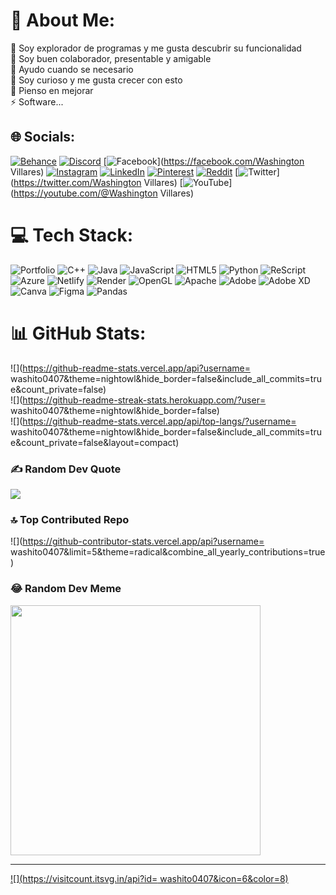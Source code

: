 # 💫 About Me:
🔭 Soy explorador de programas y me gusta descubrir su funcionalidad<br>👯 Soy buen colaborador, presentable y amigable<br>🤝 Ayudo cuando se necesario<br>🌱 Soy curioso y me gusta crecer con esto<br>💬 Pienso en mejorar<br>⚡ Software...


## 🌐 Socials:
[![Behance](https://img.shields.io/badge/Behance-1769ff?logo=behance&logoColor=white)](https://behance.net/Washiprox) [![Discord](https://img.shields.io/badge/Discord-%237289DA.svg?logo=discord&logoColor=white)](https://discord.gg/washito<3#8722) [![Facebook](https://img.shields.io/badge/Facebook-%231877F2.svg?logo=Facebook&logoColor=white)](https://facebook.com/Washington Villares) [![Instagram](https://img.shields.io/badge/Instagram-%23E4405F.svg?logo=Instagram&logoColor=white)](https://instagram.com/Dougli_Washington) [![LinkedIn](https://img.shields.io/badge/LinkedIn-%230077B5.svg?logo=linkedin&logoColor=white)](https://linkedin.com/in/Washito) [![Pinterest](https://img.shields.io/badge/Pinterest-%23E60023.svg?logo=Pinterest&logoColor=white)](https://pinterest.com/washington) [![Reddit](https://img.shields.io/badge/Reddit-%23FF4500.svg?logo=Reddit&logoColor=white)](https://reddit.com/user/washitox) [![Twitter](https://img.shields.io/badge/Twitter-%231DA1F2.svg?logo=Twitter&logoColor=white)](https://twitter.com/Washington Villares) [![YouTube](https://img.shields.io/badge/YouTube-%23FF0000.svg?logo=YouTube&logoColor=white)](https://youtube.com/@Washington Villares) 

# 💻 Tech Stack:
![Portfolio](https://img.shields.io/badge/Portfolio-%23000000.svg?style=for-the-badge&logo=firefox&logoColor=#FF7139) ![C++](https://img.shields.io/badge/c++-%2300599C.svg?style=for-the-badge&logo=c%2B%2B&logoColor=white) ![Java](https://img.shields.io/badge/java-%23ED8B00.svg?style=for-the-badge&logo=openjdk&logoColor=white) ![JavaScript](https://img.shields.io/badge/javascript-%23323330.svg?style=for-the-badge&logo=javascript&logoColor=%23F7DF1E) ![HTML5](https://img.shields.io/badge/html5-%23E34F26.svg?style=for-the-badge&logo=html5&logoColor=white) ![Python](https://img.shields.io/badge/python-3670A0?style=for-the-badge&logo=python&logoColor=ffdd54) ![ReScript](https://img.shields.io/badge/rescript-%2314162c?style=for-the-badge&logo=rescript&logoColor=e34c4c) ![Azure](https://img.shields.io/badge/azure-%230072C6.svg?style=for-the-badge&logo=microsoftazure&logoColor=white) ![Netlify](https://img.shields.io/badge/netlify-%23000000.svg?style=for-the-badge&logo=netlify&logoColor=#00C7B7) ![Render](https://img.shields.io/badge/Render-%46E3B7.svg?style=for-the-badge&logo=render&logoColor=white) ![OpenGL](https://img.shields.io/badge/OpenGL-%23FFFFFF.svg?style=for-the-badge&logo=opengl) ![Apache](https://img.shields.io/badge/apache-%23D42029.svg?style=for-the-badge&logo=apache&logoColor=white) ![Adobe](https://img.shields.io/badge/adobe-%23FF0000.svg?style=for-the-badge&logo=adobe&logoColor=white) ![Adobe XD](https://img.shields.io/badge/Adobe%20XD-470137?style=for-the-badge&logo=Adobe%20XD&logoColor=#FF61F6) ![Canva](https://img.shields.io/badge/Canva-%2300C4CC.svg?style=for-the-badge&logo=Canva&logoColor=white) ![Figma](https://img.shields.io/badge/figma-%23F24E1E.svg?style=for-the-badge&logo=figma&logoColor=white) ![Pandas](https://img.shields.io/badge/pandas-%23150458.svg?style=for-the-badge&logo=pandas&logoColor=white)
# 📊 GitHub Stats:
![](https://github-readme-stats.vercel.app/api?username= washito0407&theme=nightowl&hide_border=false&include_all_commits=true&count_private=false)<br/>
![](https://github-readme-streak-stats.herokuapp.com/?user= washito0407&theme=nightowl&hide_border=false)<br/>
![](https://github-readme-stats.vercel.app/api/top-langs/?username= washito0407&theme=nightowl&hide_border=false&include_all_commits=true&count_private=false&layout=compact)

### ✍️ Random Dev Quote
![](https://quotes-github-readme.vercel.app/api?type=horizontal&theme=radical)

### 🔝 Top Contributed Repo
![](https://github-contributor-stats.vercel.app/api?username= washito0407&limit=5&theme=radical&combine_all_yearly_contributions=true)

### 😂 Random Dev Meme
<img src='https://randommeme-five.vercel.app/' style="height: 400px;"/>

---
[![](https://visitcount.itsvg.in/api?id= washito0407&icon=6&color=8)](https://visitcount.itsvg.in)

<!-- Proudly created with GPRM ( https://gprm.itsvg.in ) -->
